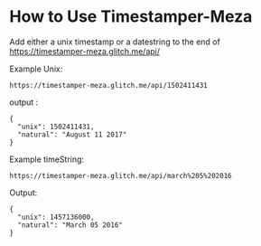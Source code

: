 How to Use Timestamper-Meza
=========================

Add either a unix timestamp or a datestring to the end of 
https://timestamper-meza.glitch.me/api/

Example Unix: 

`https://timestamper-meza.glitch.me/api/1502411431`

output : 
```
{
  "unix": 1502411431,
  "natural": "August 11 2017"
}
```

Example timeString: 

`https://timestamper-meza.glitch.me/api/march%205%202016`

Output:

```
{
  "unix": 1457136000,
  "natural": "March 05 2016"
}

```
